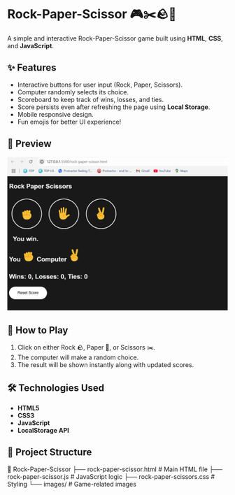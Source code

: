 # Rock-Paper-Scissor 🎮✂️🪨📄

A simple and interactive Rock-Paper-Scissor game built using **HTML**, **CSS**, and **JavaScript**.

## ✨ Features

- Interactive buttons for user input (Rock, Paper, Scissors).
- Computer randomly selects its choice.
- Scoreboard to keep track of wins, losses, and ties.
- Score persists even after refreshing the page using **Local Storage**.
- Mobile responsive design.
- Fun emojis for better UI experience!

## 📸 Preview

![Game Screenshot](images/rock-paper-scissor-preview.png)

## 🚀 How to Play

1. Click on either Rock 🪨, Paper 📄, or Scissors ✂️.
2. The computer will make a random choice.
3. The result will be shown instantly along with updated scores.

## 🛠️ Technologies Used

- **HTML5**
- **CSS3**
- **JavaScript**
- **LocalStorage API**

## 📁 Project Structure
📁 Rock-Paper-Scissor
├── rock-paper-scissor.html # Main HTML file
├── rock-paper-scissor.js # JavaScript logic
├── rock-paper-scissors.css # Styling
└── images/ # Game-related images
